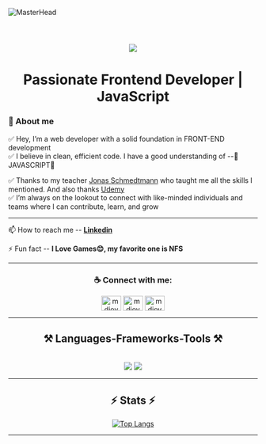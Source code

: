 ![MasterHead](https://repository-images.githubusercontent.com/588181932/e36ec678-7984-4cdd-8e4c-a3932772ff8e)
<br/>
<br/>

<h1 align="center">
    <img src="https://readme-typing-svg.herokuapp.com/?font=Righteous&size=45&center=true&vCenter=true&width=500&height=70&duration=4000&lines=Hi+There!+👋+I'm+MD+JOY;" />
</h1>
<h1 align="center">Passionate Frontend Developer | JavaScript</h1>
<h3>🚀 About me</h3>
✅ Hey, I’m a web developer with a solid foundation in FRONT-END development<br/> 
✅ I believe in clean, efficient code. I have a good understanding of --💛JAVASCRIPT💛<br/> 

✅ Thanks to my teacher [Jonas Schmedtmann](https://www.udemy.com/user/jonasschmedtmann/) who taught me all the skills I mentioned. And also thanks [Udemy](https://www.udemy.com/)<br/>
✅ I’m always on the lookout to connect with like-minded individuals and teams where I can contribute, learn, and grow
<hr/>

<div align="left">
    
📫 How to reach me -- **[Linkedin](https://www.linkedin.com/in/mdjoy46/)**

⚡ Fun fact -- **I Love Games😊, my favorite one is NFS**

</div>
<hr/>

<h3 align="center">☕ Connect with me:</h3>
<p align="center">
<a href="https://twitter.com/mdjoy4646" target="blank"><img align="center" src="https://raw.githubusercontent.com/rahuldkjain/github-profile-readme-generator/master/src/images/icons/Social/twitter.svg" alt="mdjoy4646" height="30" width="40" /></a>
<a href="https://linkedin.com/in/mdjoy46" target="blank"><img align="center" src="https://raw.githubusercontent.com/rahuldkjain/github-profile-readme-generator/master/src/images/icons/Social/linked-in-alt.svg" alt="mdjoy46" height="30" width="40" /></a>
<a href="https://fb.com/mdjoy46" target="blank"><img align="center" src="https://raw.githubusercontent.com/rahuldkjain/github-profile-readme-generator/master/src/images/icons/Social/facebook.svg" alt="mdjoy46" height="30" width="40" /></a>
</p>
<hr/>
 
<h2 align="center">⚒️ Languages-Frameworks-Tools ⚒️</h2>
<br/>
<div align="center">
    <img src="https://skillicons.dev/icons?i=html,css,scss,github,git" />
    <img src="https://skillicons.dev/icons?i=javascript" /><br>
</div>
<hr/>

<h2 align="center">⚡ Stats ⚡</h2>

<div align="center">

[![Top Langs](https://github-readme-stats.vercel.app/api/top-langs/?username=pH0enix46&theme=tokyonight&size_weight=0.5&count_weight=0.5&langs_count=8)](https://github.com/anuraghazra/github-readme-stats) 
  
</div>

<hr/>
